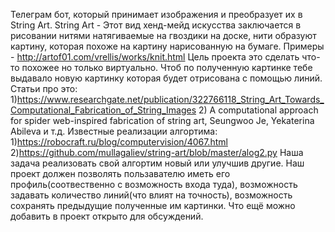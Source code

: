 Телеграм бот, который принимает изображения и преобразует их в String Art. String Art - Этот вид хенд-мейд искусства заключается в рисовании нитями натягиваемые на гвоздики на доске, нити образуют картину, которая похоже на картину нарисованную на бумаге. Примеры - http://artof01.com/vrellis/works/knit.html Цель проекта это сделать что-то похожее но только виртуально. Чтоб по полученную картинке тебе выдавало новую картинку которая будет отрисована с помощью линий. Статьи про это: 1)https://www.researchgate.net/publication/322766118_String_Art_Towards_Computational_Fabrication_of_String_Images 2) A computational approach for spider web-inspired fabrication of string art, Seungwoo Je, Yekaterina Abileva и т.д. Известные реализации алгортима: 1)https://robocraft.ru/blog/computervision/4067.html 2)https://github.com/mullagaliev/string-art/blob/master/alog2.py Наша задача реализовать свой алгортим новый или улучшив другие. Наш проект должен позволять пользавателю иметь его профиль(соотвественно с возможность входа туда),
возможность задавать количество линий(что влият на точность), возможность сохранять предыдущие полученные им картинки. Что ещё можно добавить в проект открыто для обсуждений.
